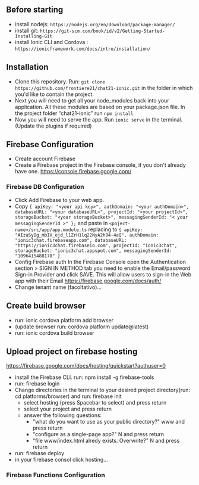 ## Before starting ##
* install nodejs: `https://nodejs.org/en/download/package-manager/`
* install git: `https://git-scm.com/book/id/v2/Getting-Started-Installing-Git`
* install Ionic CLI and Cordova : `https://ionicframework.com/docs/intro/installation/`

## Installation ##
* Clone this repository. Run: `git clone https://github.com/frontiere21/chat21-ionic.git` in the folder in which you'd like to contain the project.
* Next you will need to get all your node_modules back into your application. All these modules are based on your package.json file. In the project folder “chat21-ionic” run `npm install`
* Now you will need to serve the app. Run `ionic serve` in the terminal. (Update the plugins if required)

## Firebase Configuration ##
* Create account Firebase
* Create a Firebase project in the Firebase console, if you don't already have one. https://console.firebase.google.com/

### Firebase DB Configuration ### 
* Click Add Firebase to your web app.
* Copy `{
    apiKey: "<your api key>",
    authDomain: "<your authDomain>",
    databaseURL: "<your databaseURL>",
    projectId: "<your projectId>",
    storageBucket: "<your storageBucket>",
    messagingSenderId: "< your messagingSenderId >"
  };` and paste in `<poject-name>/src/app/app.module.ts` replacing to
  `{
    apiKey: "AIzaSyDg_mbIV_ejd_l1ZrH1lq22NyA2h94-4aQ",
    authDomain: "ionic3chat.firebaseapp.com",
    databaseURL: "https://ionic3chat.firebaseio.com",
    projectId: "ionic3chat",
    storageBucket: "ionic3chat.appspot.com",
    messagingSenderId: "1096415488178"
  }`   
* Config Firebase auth
In the Firebase Console open the Authentication section > SIGN IN METHOD tab you need to enable the Email/password Sign-in Provider and click SAVE. This will allow users to sign-in the Web app with their Email
https://firebase.google.com/docs/auth/
* Change tenant name (facoltativo)...

## Create build browser ##
* run: ionic cordova platform add browser
* (update browser run: cordova platform update@latest)
* run: ionic cordova build browser

## Upload project on firebase hosting ##
https://firebase.google.com/docs/hosting/quickstart?authuser=0
* install the Firebase CLI. run: npm install -g firebase-tools
* run: firebase login
* Change directories in the terminal to your desired project directory(run: cd platforms/browser) and run: firebase init
    * select hosting (press Spacebar to select) and press return
    * select your project and press return
    * answer the following questions:
        * "what do you want to use as your public directory?"  www and press return  
        * "configure as a single-page app?"  N and press return
        * "file www/index.html alredy exists. Overwrite?" N and press return
* run: firebase deploy
* in your firebase consol click hosting...

### Firebase Functions Configuration ###


